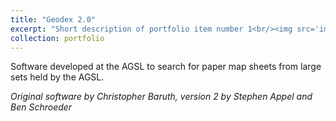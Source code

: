 ```yaml
---
title: "Geodex 2.0"
excerpt: "Short description of portfolio item number 1<br/><img src='images/geodex.png'>"
collection: portfolio
---
```


Software developed at the AGSL to search for paper map sheets from large sets held by the AGSL.

*Original software by Christopher Baruth, version 2 by Stephen Appel and Ben Schroeder*
